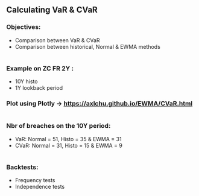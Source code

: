 ## Calculating VaR & CVaR

### Objectives:
- Comparison between VaR & CVaR
- Comparison between historical, Normal & EWMA methods

#
### Example on ZC FR 2Y : 
- 10Y histo
- 1Y lookback period

### Plot using Plotly -> https://axlchu.github.io/EWMA/CVaR.html

#
### Nbr of breaches on the 10Y period:
- VaR: Normal = 51, Histo = 35 & EWMA = 31
- CVaR: Normal = 31, Histo = 15 & EWMA = 9
        
#
### Backtests:
- Frequency tests
- Independence tests
